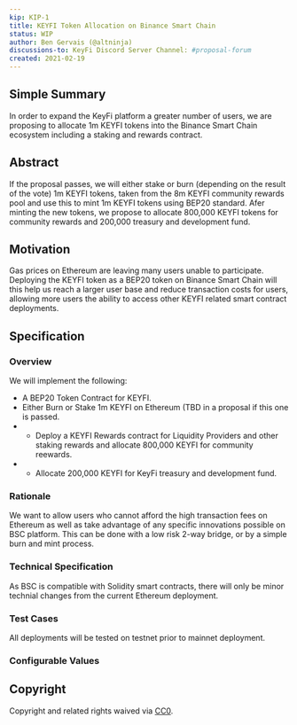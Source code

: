 ```yaml
---
kip: KIP-1
title: KEYFI Token Allocation on Binance Smart Chain
status: WIP
author: Ben Gervais (@altninja)
discussions-to: KeyFi Discord Server Channel: #proposal-forum 
created: 2021-02-19
---
```


<!--You can leave these HTML comments in your merged KIP and delete the visible duplicate text guides, they will not appear and may be helpful to refer to if you edit it again. This is the suggested template for new KIPs. Note that an KIP number will be assigned by an editor. When opening a pull request to submit your KIP, please use an abbreviated title in the filename, `kip-draft_title_abbrev.md`. The title should be 44 characters or less.-->

## Simple Summary
<!--"If you can't explain it simply, you don't understand it well enough." Simply describe the outcome the proposed changes intends to achieve. This should be non-technical and accessible to a casual community member.-->
In order to expand the KeyFi platform a greater number of users, we are proposing to allocate 1m KEYFI tokens into the Binance Smart Chain ecosystem including a staking and rewards contract.

## Abstract
<!--A short (~200 word) description of the proposed change, the abstract should clearly describe the proposed change. This is what *will* be done if the KIP is implemented, not *why* it should be done or *how* it will be done. If the KIP proposes deploying a new contract, write, "we propose to deploy a new contract that will do x".-->
If the proposal passes, we will either stake or burn (depending on the result of the vote) 1m KEYFI tokens, taken from the 8m KEYFI community rewards pool and use this to mint 1m KEYFI tokens using BEP20 standard.  Afer minting the new tokens, we propose to allocate 800,000 KEYFI tokens for community rewards and 200,000 treasury and development fund.

## Motivation
<!--This is the problem statement. This is the *why* of the KIP. It should clearly explain *why* the current state of the protocol is inadequate.  It is critical that you explain *why* the change is needed, if the KIP proposes changing how something is calculated, you must address *why* the current calculation is innaccurate or wrong. This is not the place to describe how the KIP will address the issue!-->
Gas prices on Ethereum are leaving many users unable to participate.  Deploying the KEYFI token as a BEP20 token on Binance Smart Chain will this help us reach a larger user base and reduce transaction costs for users, allowing more users the ability to access other KEYFI related smart contract deployments. 

## Specification
<!--The specification should describe the syntax and semantics of any new feature, there are five sections
1. Overview
2. Rationale
3. Technical Specification
4. Test Cases
5. Configurable Values
-->

### Overview
<!--This is a high level overview of *how* the KIP will solve the problem. The overview should clearly describe how the new feature will be implemented.-->
We will implement the following: 
* A BEP20 Token Contract for KEYFI.  
* Either Burn or Stake 1m KEYFI on Ethereum (TBD in a proposal if this one is passed.  
* * Deploy a KEYFI Rewards contract for Liquidity Providers and other staking rewards and allocate 800,000 KEYFI for community reewards.  
* * Allocate 200,000 KEYFI for KeyFi treasury and development fund.  

### Rationale
<!--This is where you explain the reasoning behind how you propose to solve the problem. Why did you propose to implement the change in this way, what were the considerations and trade-offs. The rationale fleshes out what motivated the design and why particular design decisions were made. It should describe alternate designs that were considered and related work. The rationale may also provide evidence of consensus within the community, and should discuss important objections or concerns raised during discussion.-->
We want to allow users who cannot afford the high transaction fees on Ethereum as well as take advantage of any specific innovations possible on BSC platform.  This can be done with a low risk 2-way bridge, or by a simple burn and mint process.  

### Technical Specification
<!--The technical specification should outline the public API of the changes proposed. That is, changes to any of the interfaces KeyFi Finance currently exposes or the creations of new ones.-->
As BSC is compatible with Solidity smart contracts, there will only be minor technial changes from the current Ethereum deployment.  

### Test Cases
<!--Test cases for an implementation are mandatory for KIPs but can be included with the implementation..-->
All deployments will be tested on testnet prior to mainnet deployment.

### Configurable Values
<!--Add any variables here that could have an effect on the proposals implementation-->


## Copyright
Copyright and related rights waived via [CC0](https://creativecommons.org/publicdomain/zero/1.0/).
